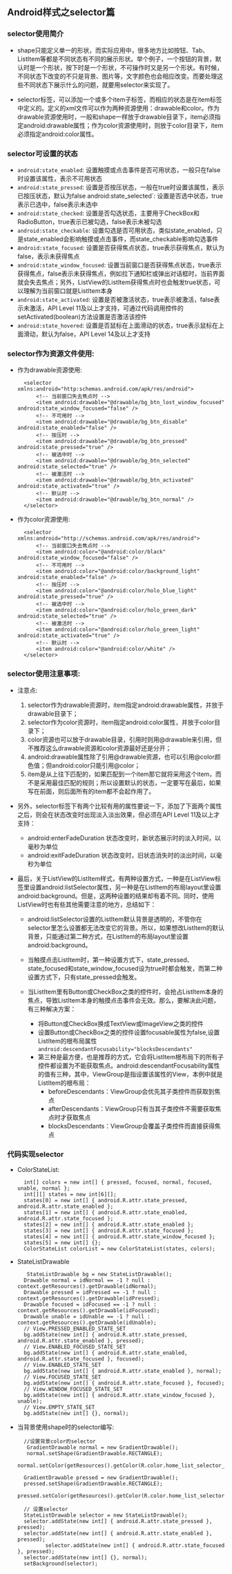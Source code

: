 ## Android样式之selector篇
### selector使用简介
* shape只能定义单一的形状，而实际应用中，很多地方比如按钮、Tab、ListItem等都是不同状态有不同的展示形状。举个例子，一个按钮的背景，默认时是一个形状，按下时是一个形状，不可操作时又是另一个形状。有时候，不同状态下改变的不只是背景、图片等，文字颜色也会相应改变。而要处理这些不同状态下展示什么的问题，就要用selector来实现了。

* selector标签，可以添加一个或多个item子标签，而相应的状态是在item标签中定义的。定义的xml文件可以作为两种资源使用：drawable和color。作为drawable资源使用时，一般和shape一样放于drawable目录下，item必须指定android:drawable属性；作为color资源使用时，则放于color目录下，item必须指定android:color属性。

### selector可设置的状态

* `android:state_enabled`: 设置触摸或点击事件是否可用状态，一般只在false时设置该属性，表示不可用状态
* `android:state_pressed`: 设置是否按压状态，一般在true时设置该属性，表示已按压状态，默认为false android:state_selected`: 设置是否选中状态，true表示已选中，false表示未选中
* `android:state_checked`: 设置是否勾选状态，主要用于CheckBox和RadioButton，true表示已被勾选，false表示未被勾选
* `android:state_checkable`: 设置勾选是否可用状态，类似state_enabled，只是state_enabled会影响触摸或点击事件，而state_checkable影响勾选事件
* a`ndroid:state_focused`: 设置是否获得焦点状态，true表示获得焦点，默认为false，表示未获得焦点
* `android:state_window_focused`: 设置当前窗口是否获得焦点状态，true表示获得焦点，false表示未获得焦点，例如拉下通知栏或弹出对话框时，当前界面就会失去焦点；另外，ListView的ListItem获得焦点时也会触发true状态，可以理解为当前窗口就是ListItem本身
* `android:state_activated`: 设置是否被激活状态，true表示被激活，false表示未激活，API Level 11及以上才支持，可通过代码调用控件的setActivated(boolean)方法设置是否激活该控件
* `android:state_hovered`: 设置是否鼠标在上面滑动的状态，true表示鼠标在上面滑动，默认为false，API Level 14及以上才支持

### selector作为资源文件使用:
* 作为drawable资源使用:
	
		<selector xmlns:android="http:schemas.android.com/apk/res/android">
		    <!-- 当前窗口失去焦点时 -->
		    <item android:drawable="@drawable/bg_btn_lost_window_focused" android:state_window_focused="false" />
		    <!-- 不可用时 -->
		    <item android:drawable="@drawable/bg_btn_disable" android:state_enabled="false" />
		    <!-- 按压时 -->
		    <item android:drawable="@drawable/bg_btn_pressed" android:state_pressed="true" />
		    <!-- 被选中时 -->
		    <item android:drawable="@drawable/bg_btn_selected" android:state_selected="true" />
		    <!-- 被激活时 -->
		    <item android:drawable="@drawable/bg_btn_activated" android:state_activated="true" />
		    <!-- 默认时 -->
		    <item android:drawable="@drawable/bg_btn_normal" />
		</selector>
* 作为color资源使用:

		<selector xmlns:android="http://schemas.android.com/apk/res/android">
		    <!-- 当前窗口失去焦点时 -->
		    <item android:color="@android:color/black" android:state_window_focused="false" />
		    <!-- 不可用时 -->
		    <item android:color="@android:color/background_light" android:state_enabled="false" />
		    <!-- 按压时 -->
		    <item android:color="@android:color/holo_blue_light" android:state_pressed="true" />
		    <!-- 被选中时 -->
		    <item android:color="@android:color/holo_green_dark" android:state_selected="true" />
		    <!-- 被激活时 -->
		    <item android:color="@android:color/holo_green_light" android:state_activated="true" />
		    <!-- 默认时 -->
		    <item android:color="@android:color/white" />
		</selector>

### selector使用注意事项:
* 注意点:
	1. selector作为drawable资源时，item指定android:drawable属性，并放于drawable目录下；
	2. selector作为color资源时，item指定android:color属性，并放于color目录下；
    3. color资源也可以放于drawable目录，引用时则用@drawable来引用，但不推荐这么drawable资源和color资源最好还是分开；
    4. android:drawable属性除了引用@drawable资源，也可以引用@color颜色值；但android:color只能引用@color；
    5. item是从上往下匹配的，如果匹配到一个item那它就将采用这个item，而不是采用最佳匹配的规则；所以设置默认的状态，一定要写在最后，如果写在前面，则后面所有的item都不会起作用了。

* 另外，selector标签下有两个比较有用的属性要说一下，添加了下面两个属性之后，则会在状态改变时出现淡入淡出效果，但必须在API Level 11及以上才支持：
	* android:enterFadeDuration 状态改变时，新状态展示时的淡入时间，以毫秒为单位
	* android:exitFadeDuration 状态改变时，旧状态消失时的淡出时间，以毫秒为单位
	
* 最后，关于ListView的ListItem样式，有两种设置方式，一种是在ListView标签里设置android:listSelector属性，另一种是在ListItem的布局layout里设置android:background。但是，这两种设置的结果却有着不同。同时，使用ListView时也有些其他需要注意的地方，总结如下：
	* android:listSelector设置的ListItem默认背景是透明的，不管你在selector里怎么设置都无法改变它的背景。所以，如果想改ListItem的默认背景，只能通过第二种方式，在ListItem的布局layout里设置android:background。
	* 当触摸点击ListItem时，第一种设置方式下，state_pressed、state_focused和state_window_focused设为true时都会触发，而第二种设置方式下，只有state_pressed会触发。
	* 当ListItem里有Button或CheckBox之类的控件时，会抢占ListItem本身的焦点，导致ListItem本身的触摸点击事件会无效。那么，要解决此问题，有三种解决方案：

		* 将Button或CheckBox换成TextView或ImageView之类的控件
		* 设置Button或CheckBox之类的控件设置focusable属性为false,设置ListItem的根布局属性`android:descendantFocusability="blocksDescendants"`
		* 第三种是最方便，也是推荐的方式，它会将ListItem根布局下的所有子控件都设置为不能获取焦点。android:descendantFocusability属性的值有三种，其中，ViewGroup是指设置该属性的View，本例中就是ListItem的根布局：
			* beforeDescendants：ViewGroup会优先其子类控件而获取到焦点
			* afterDescendants：ViewGroup只有当其子类控件不需要获取焦点时才获取焦点
			* blocksDescendants：ViewGroup会覆盖子类控件而直接获得焦点

### 代码实现selector
* ColorStateList:

	 	int[] colors = new int[] { pressed, focused, normal, focused, unable, normal };  
        int[][] states = new int[6][];  
        states[0] = new int[] { android.R.attr.state_pressed, android.R.attr.state_enabled };  
        states[1] = new int[] { android.R.attr.state_enabled, android.R.attr.state_focused };  
        states[2] = new int[] { android.R.attr.state_enabled };  
        states[3] = new int[] { android.R.attr.state_focused };  
        states[4] = new int[] { android.R.attr.state_window_focused };  
        states[5] = new int[] {};  
        ColorStateList colorList = new ColorStateList(states, colors);  

* StateListDrawable
	
		 StateListDrawable bg = new StateListDrawable();  
        Drawable normal = idNormal == -1 ? null : context.getResources().getDrawable(idNormal);  
        Drawable pressed = idPressed == -1 ? null : context.getResources().getDrawable(idPressed);  
        Drawable focused = idFocused == -1 ? null : context.getResources().getDrawable(idFocused);  
        Drawable unable = idUnable == -1 ? null : context.getResources().getDrawable(idUnable);  
        // View.PRESSED_ENABLED_STATE_SET  
        bg.addState(new int[] { android.R.attr.state_pressed, android.R.attr.state_enabled }, pressed);  
        // View.ENABLED_FOCUSED_STATE_SET  
        bg.addState(new int[] { android.R.attr.state_enabled, android.R.attr.state_focused }, focused);  
        // View.ENABLED_STATE_SET  
        bg.addState(new int[] { android.R.attr.state_enabled }, normal);  
        // View.FOCUSED_STATE_SET  
        bg.addState(new int[] { android.R.attr.state_focused }, focused);  
        // View.WINDOW_FOCUSED_STATE_SET  
        bg.addState(new int[] { android.R.attr.state_window_focused }, unable);  
        // View.EMPTY_STATE_SET  
        bg.addState(new int[] {}, normal);  

* 当背景使用shape时的selector编写:
	
		//设置背景color的selector
		 GradientDrawable normal = new GradientDrawable();
		 normal.setShape(GradientDrawable.RECTANGLE);
		normal.setColor(getResources().getColor(R.color.home_list_selector_normal_color));
		
		GradientDrawable pressed = new GradientDrawable();
		pressed.setShape(GradientDrawable.RECTANGLE);
		pressed.setColor(getResources().getColor(R.color.home_list_selector_color));
		
		// 设置selector
		StateListDrawable selector = new StateListDrawable();
		selector.addState(new int[] { android.R.attr.state_pressed }, pressed);
		selector.addState(new int[] { android.R.attr.state_enabled }, pressed);
		       selector.addState(new int[] { android.R.attr.state_focused }, pressed);
	    selector.addState(new int[] {}, normal);
	    setBackground(selector);
